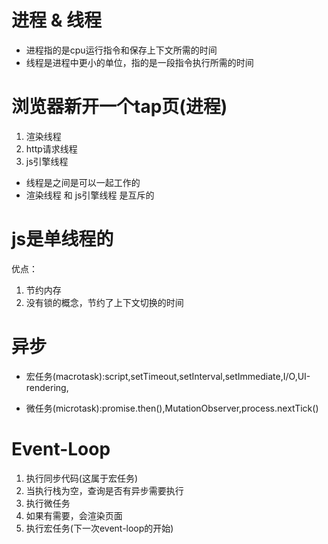 # 进程 & 线程
- 进程指的是cpu运行指令和保存上下文所需的时间
- 线程是进程中更小的单位，指的是一段指令执行所需的时间


# 浏览器新开一个tap页(进程)
1. 渲染线程
2. http请求线程
3. js引擎线程

- 线程是之间是可以一起工作的
- 渲染线程 和 js引擎线程 是互斥的


# js是单线程的
优点：
1. 节约内存
2. 没有锁的概念，节约了上下文切换的时间


# 异步
- 宏任务(macrotask):script,setTimeout,setInterval,setImmediate,I/O,UI-rendering,

- 微任务(microtask):promise.then(),MutationObserver,process.nextTick()


# Event-Loop
1. 执行同步代码(这属于宏任务)
2. 当执行栈为空，查询是否有异步需要执行
3. 执行微任务
4. 如果有需要，会渲染页面
5. 执行宏任务(下一次event-loop的开始)